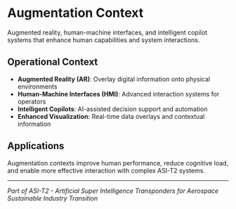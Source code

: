 # Augmentation Context

Augmented reality, human-machine interfaces, and intelligent copilot systems that enhance human capabilities and system interactions.

## Operational Context

- **Augmented Reality (AR)**: Overlay digital information onto physical environments
- **Human-Machine Interfaces (HMI)**: Advanced interaction systems for operators
- **Intelligent Copilots**: AI-assisted decision support and automation
- **Enhanced Visualization**: Real-time data overlays and contextual information

## Applications

Augmentation contexts improve human performance, reduce cognitive load, and enable more effective interaction with complex ASI-T2 systems.

---

*Part of ASI-T2 - Artificial Super Intelligence Transponders for Aerospace Sustainable Industry Transition*